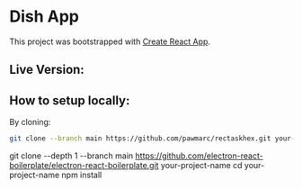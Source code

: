 # Dish App

This project was bootstrapped with [Create React App](https://github.com/facebook/create-react-app).

## Live Version: 

## How to setup locally:
By cloning:

```bash
git clone --branch main https://github.com/pawmarc/rectaskhex.git your-project-name
```

git clone --depth 1 --branch main https://github.com/electron-react-boilerplate/electron-react-boilerplate.git your-project-name
cd your-project-name
npm install
